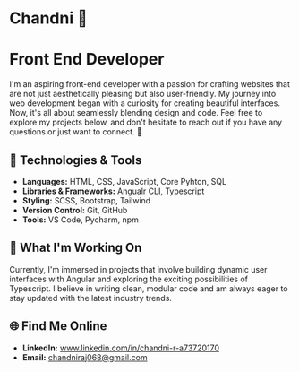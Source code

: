 # Chandni 👋
# Front End Developer
I'm an aspiring front-end developer with a passion for crafting websites that are not just aesthetically pleasing but also user-friendly. 
My journey into web development began with a curiosity for creating beautiful interfaces. Now, it's all about seamlessly blending design and code.
Feel free to explore my projects below, and don't hesitate to reach out if you have any questions or just want to connect. 🚀

## 🔧 Technologies & Tools

- **Languages:** HTML, CSS, JavaScript, Core Pyhton, SQL
- **Libraries & Frameworks:** Angualr CLI, Typescript
- **Styling:** SCSS, Bootstrap, Tailwind
- **Version Control:** Git, GitHub
- **Tools:** VS Code, Pycharm, npm

## 🚀 What I'm Working On

Currently, I'm immersed in projects that involve building dynamic user interfaces with Angular and exploring the exciting possibilities of Typescript. 
I believe in writing clean, modular code and am always eager to stay updated with the latest industry trends.

## 🌐 Find Me Online
- **LinkedIn:** www.linkedin.com/in/chandni-r-a73720170
- **Email:** chandniraj068@gmail.com
